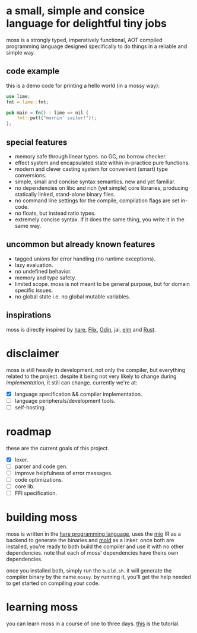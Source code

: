 # a small, simple and consice language for delightful tiny jobs
moss is a strongly typed, imperatively functional, AOT compiled programming language designed specifically to do things in a reliable and simple way.
## code example
this is a demo code for printing a hello world (in a mossy way):
```rust
use lime;
fmt = lime::fmt;

pub main = fn() : lime => nil {
    fmt::putl("mornin' sailor!")!;
};
```
## special features
- memory safe through linear types. no GC, no borrow checker.
- effect system and encapsulated state within in-practice pure functions.
- modern and clever casting system for convenient (smart) type conversions.
- simple, small and concise syntax semantics. new and yet familiar.
- no dependencies on libc and rich (yet simple) core libraries, producing statically linked, stand-alone binary files.
- no command line settings for the compile, compilation flags are set in-code.
- no floats, but instead ratio types.
- extremely concise syntax. if it does the same thing, you write it in the same way.

## uncommon but already known features
- tagged unions for error handling (no runtime exceptions).
- lazy evaluation.
- no undefined behavior.
- memory and type safety.
- limited scope. moss is not meant to be general purpose, but for domain specific issues.
- no global state i.e. no global mutable variables.

## inspirations
moss is directly inspired by [hare](https://harelang.org), [Flix](https://flix.dev/), [Odin](https://odin-lang.org), jai, [elm](https://elm-lang.org) and [Rust](https://rust-lang.org).

# disclaimer
moss is still heavily in development. not only the compiler, but everything related to the project. despite it being not very likely to change during _implementation_, it still can change. currently we're at:
- [x] language specification && compiler implementation.
- [ ] language peripherals/development tools.
- [ ] self-hosting.

# roadmap
these are the current goals of this project.
- [x] lexer.
- [ ] parser and code gen.
- [ ] improve helpfulness of error messages.
- [ ] code optimizations.
- [ ] core lib.
- [ ] FFI specification.

# building moss
moss is written in the [hare programming language](https://hare-lang.org), uses the [mio](https://git.sr.ht/~mikaela-md/miolo) IR as a backend to generate the binaries and [mold](https://github.com/rui314/mold) as a linker. once both are installed, you're ready to both build the compiler and use it with no other dependencies. note that each of moss' dependencies have theirs own dependencies.

once you installed both, simply run the `build.sh`. it will generate the compiler binary by the name `mossy`. by running it, you'll get the help needed to get started on compiling your code.

# learning moss
you can learn moss in a course of one to three days. [this](doc/tut.md) is the tutorial.
